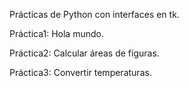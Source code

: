 Prácticas de Python con interfaces en tk. 

Práctica1: Hola mundo. 

Práctica2: Calcular áreas de figuras. 

Práctica3: Convertir temperaturas.
